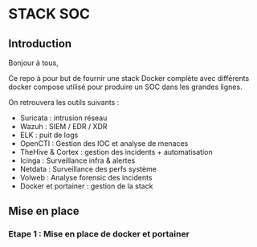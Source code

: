# STACK SOC
## Introduction
Bonjour à tous,

Ce repo à pour but de fournir une stack Docker complète avec différents docker compose utilisé pour produire un SOC dans les grandes lignes.

On retrouvera les outils suivants :

- Suricata : intrusion réseau
- Wazuh : SIEM / EDR / XDR
- ELK : puit de logs
- OpenCTI : Gestion des IOC et analyse de menaces
- TheHive & Cortex : gestion des incidents + automatisation
- Icinga : Surveillance infra & alertes
- Netdata : Surveillance des perfs système
- Volweb : Analyse forensic des incidents
- Docker et portainer : gestion de la stack

## Mise en place

### Etape 1 : Mise en place de docker et portainer